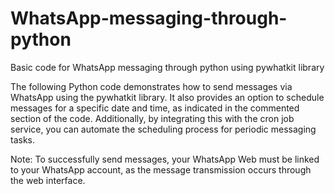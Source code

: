 # WhatsApp-messaging-through-python
Basic code for WhatsApp messaging through python using pywhatkit library

The following Python code demonstrates how to send messages via WhatsApp using the pywhatkit library. It also provides an option to schedule messages for a specific date and time, as indicated in the commented section of the code. Additionally, by integrating this with the cron job service, you can automate the scheduling process for periodic messaging tasks.

Note: To successfully send messages, your WhatsApp Web must be linked to your WhatsApp account, as the message transmission occurs through the web interface.
